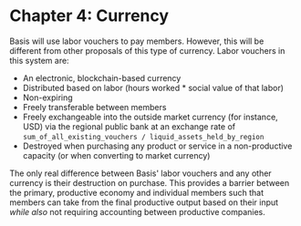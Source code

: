 # Chapter 4: Currency

Basis will use labor vouchers to pay members. However, this will be different from other proposals of this type of currency. Labor vouchers in this system are:

- An electronic, blockchain-based currency
- Distributed based on labor (hours worked * social value of that labor)
- Non-expiring
- Freely transferable between members
- Freely exchangeable into the outside market currency (for instance, USD) via the regional public bank at an exchange rate of `sum_of_all_existing_vouchers / liquid_assets_held_by_region`
- Destroyed when purchasing any product or service in a non-productive capacity (or when converting to market currency)

The only real difference between Basis' labor vouchers and any other currency is their destruction on purchase. This provides a barrier between the primary, productive economy and individual members such that members can take from the final productive output based on their input *while also* not requiring accounting between productive companies.

